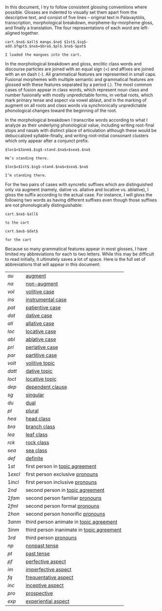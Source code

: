 In this document, I try to follow consistent glossing conventions where
possible. Glosses are indented to visually set them apart from the descriptive
text, and consist of five lines – original text in Palavaytòlis, transcription,
morphological breakdown, morpheme-by-morpheme gloss, and finally a
translation. The four representations of each word are left-aligned together.

```
cart.$na$-$all$ mango.$na$ $1st$.$sg$-add.$fqpt$.$na$=$bra$.$pl$.$na$-$pat$

I loaded the mangoes into the cart.
```

In the morphological breakdown and gloss, enclitic class words and discourse
particles are joined with an equal sign (=) and affixes are joined with an en
dash (-). All grammatical features are represented in small caps. Fusional
morphemes with multiple semantic and grammatical features are glossed
with these features separated by a period (.). The most common cases of fusion
appear in class words, which represent noun class and number fusionally with
mostly unpredictable forms, in verbal roots, which mark primary tense and
aspect via vowel ablaut, and in the marking of augment on all roots and class
words via synchronically unpredictable phonological changes toward the
beginning of the root.

In the morphological breakdown I transcribe words according to what I
analyze as their underlying phonological value, including writing root-final
stops and nasals with distinct place of articulation although these would be
debuccalized syllable-finally, and writing root-initial consonant clusters
which only appear after a conjunct prefix.


```
$loc$=$3anm$.$sg$-stand.$na$=$sea$.$na$

He’s standing there.
```

```
$loc$=$1st$.$sg$-stand.$na$=$sea$.$na$

I’m standing there.
```

For the two pairs of cases with syncretic suffixes which are distinguished only
via augment (namely, dative vs. allative and locative vs. ablative), I gloss the
suffix according to the actual case. For instance, I will gloss the following two
words as having different suffixes even though those suffixes are not
phonologically distinguishable:

```
cart.$na$-$all$

to the cart
```

```
cart.$au$-$dat$

for the cart
```

Because so many grammatical features appear in most glosses, I have limited
my abbreviations for each to two letters. While this may be difficult to read
initially, it ultimately saves a lot of space. Here is the full set of abbreviations
that will appear in this document:

|||
|:---|:---|
| $au$ | [augment](/augment) |
| $na$ | [non-augment](/augment) |
| $vol$ | [volitive case](/volitive) |
| $ins$ | [instrumental case](/instrumental) |
| $pat$ | [patientive case](/patientive) |
| $dat$ | [dative case](/dative) |
| $all$ | [allative case](/adpositional) |
| $loc$ | [locative case](/adpositional) |
| $abl$ | [ablative case](/adpositional) |
| $prl$ | [perlative case](/adpositional) |
| $par$ | [partitive case](/partitive) |
| $volt$| [volitive topic](/topic_agreement) |
| $datt$| [dative topic](/topic_agreement) |
| $loct$| [locative topic](/topic_agreement) |
| $dep$| [dependent clause](/topic_agreement) |
| $sg$ | [singular](/number) |
| $du$ | [dual](/number) |
| $pl$ | [plural](/number) |
| $hea$ | [head class](/head) |
| $bra$ | [branch class](/branch) |
| $lea$ | [leaf class](/leaf) |
| $rck$ | [rock class](/rock) |
| $sea$ | [sea class](/sea) |
| $def$ | [definite](/partitive) |
| $1st$| first person in [topic agreement](/topic_agreement) |
|$1excl$|first person exclusive [pronouns](/personal_pronouns) |
|$1incl$|first person inclusive [pronouns](/personal_pronouns) |
| $2nd$| second person in [topic agreement](/topic_agreement) |
| $2fam$| second person familiar [pronouns](/2p) |
| $2fml$| second person formal [pronouns](/2p) |
| $2hon$| second person honorific [pronouns](/2p) |
| $3anm$| third person animate in [topic agreement](/topic_agreement) |
| $3inm$| third person inanimate in [topic agreement](/topic_agreement) |
| $3rd$| third person [pronouns](/personal_pronouns) |
| $np$ | [nonpast tense](/primary) |
| $pt$ | [past tense](/primary) |
| $pf$ | [perfective aspect](/primary) |
| $im$ | [imperfective aspect](/primary) |
| $fq$ | [frequentative aspect](/secondary) |
| $inc$ | [inceptive aspect](/secondary) |
| $pro$ | [prospective](/tertiary) |
| $exp$ | [experiential aspect](/tertiary) |
